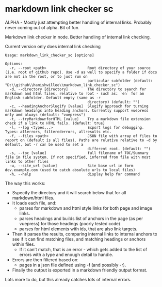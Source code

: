 # markdown link checker sc

ALPHA - Mostly just attempting better handling of internal links.
Probably never coming out of alpha. Bit of fun.

Markdown link checker in node.
Better handling of internal link checking.


Current version only does internal link checking

```
Usage: markdown_link_checker_sc [options]

Options:
  -r, --root <path>                   Root directory of your source (i.e. root of github repo). Use -d as well to specify a folder if docs are not in the root, or to just run on
                                      particular subfolder (default: "D:\\github\\hamishwillee\\markdown_link_checker_sc")
  -d, --directory [directory]         The directory to search for markdown and html files, relative to root - such as: `en` for an English subfolder. Default empty (same as -r
                                      directory) (default: "")
  -c, --headingAnchorSlugify [value]  Slugify approach for turning markdown headings into heading anchors. Currently support vuepress only and always (default: "vuepress")
  -t, --tryMarkdownforHTML [value]    Try a markdown file extension check if a link to HTML fails. (default: true)
  -l, --log <types...>                Export logs for debugging. Types: allerrors, filterederrors, allresults etc.
  -f, --files <path>                  JSON file with array of files to report on (default is all files). Paths are relative relative to -d by default, but -r can be used to set a
                                      different root. (default: "")
  -s, --toc [value]                   full filename of TOC/Summary file in file system. If not specified, inferred from file with most links to other files
  -u, --site_url [value]              Site base url in form dev.example.com (used to catch absolute urls to local files)
  -h, --help                          display help for command
```


The way this works:
- Sspecify the directory and it will search below that for all markdown/html files.
- It loads each file, and:
  - parses for markdown and html style links for both page and image links.
  - parses headings and builds list of anchors in the page (as per vuepress) for those headings (poorly tested code)
  - parses for html elements with ids, that are also link targets. 
- Then it parses the results, comparing internal links to internal anchors to see if it can find matching files, and matching headings or anchors within files.
  - If it can't match, that is an error - which gets added to the list of errors with a type and enough detail to handle.
- Errors are then filtered based on:
  - pages in a json file defined using -f (and possibly -r). 
- Finally the output is exported in a markdown friendly output format.

Lots more to do, but this already catches lots of internal errors.

